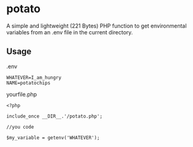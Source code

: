 # potato
A simple and lightweight (221 Bytes) PHP function to get environmental variables from an .env file in the current directory.

## Usage
.env
```
WHATEVER=I_am_hungry
NAME=potatochips
```

yourfile.php
```
<?php

include_once __DIR__.'/potato.php';

//you code

$my_variable = getenv('WHATEVER');


```
